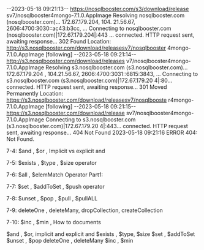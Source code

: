 --2023-05-18 09:21:13--  https://nosqlbooster.com/s3/download/release
sv7/nosqlbooster4mongo-7.1.0.AppImage                                Resolving nosqlbooster.com (nosqlbooster.com)... 172.67.179.204, 104.
21.56.67, 2606:4700:3030::ac43:b3cc, ...                             Connecting to nosqlbooster.com (nosqlbooster.com)|172.67.179.204|:443
... connected.                                                       HTTP request sent, awaiting response... 302 Found
Location: http://s3.nosqlbooster.com/download/releasesv7/nosqlbooster
4mongo-7.1.0.AppImage [following]                                    --2023-05-18 09:21:14--  http://s3.nosqlbooster.com/download/releases
v7/nosqlbooster4mongo-7.1.0.AppImage                                 Resolving s3.nosqlbooster.com (s3.nosqlbooster.com)... 172.67.179.204
, 104.21.56.67, 2606:4700:3031::6815:3843, ...                       Connecting to s3.nosqlbooster.com (s3.nosqlbooster.com)|172.67.179.20
4|:80... connected.                                                  HTTP request sent, awaiting response... 301 Moved Permanently
Location: https://s3.nosqlbooster.com/download/releasesv7/nosqlbooste
r4mongo-7.1.0.AppImage [following]                                   --2023-05-18 09:21:15--  https://s3.nosqlbooster.com/download/release
sv7/nosqlbooster4mongo-7.1.0.AppImage                                Connecting to s3.nosqlbooster.com (s3.nosqlbooster.com)|172.67.179.20
4|:443... connected.                                                 HTTP request sent, awaiting response... 404 Not Found
2023-05-18 09:21:16 ERROR 404: Not Found.


7-4:  $and , $or , Implicit vs explicit and


7-5:  $exists , $type , $size operator


7-6:  $all , $elemMatch Operator Part1:


7-7:  $set , $addToSet , $push operator


7-8:  $unset , $pop , $pull , $pullALL


7-9:  deleteOne , deleteMany, dropCollection, createCollection


7-10:  $inc , $min , How to  documents


 $and , $or, implicit and explicit and 
 $exists , $type, $size 
 $set , $addToSet
 $unset , $pop
 deleteOne , deleteMany
 $inc , $min